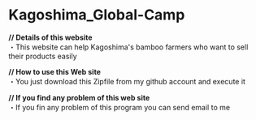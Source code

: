 # Kagoshima_Global-Camp
****// Details of this website****  
・This website can help Kagoshima's bamboo farmers who want to sell their products easily    
    
****// How to use this Web site****    
・You just download this Zipfile from my github account and execute it    
    
****// If you find any problem of this web site****     
・If you fin any problem of this program you can send email to me


